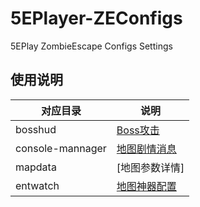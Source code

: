 # 5EPlayer-ZEConfigs
5EPlay ZombieEscape Configs Settings
## 使用说明
| 对应目录 | 说明                                                                       |
|----------|----------------------------------------------------------------------------|
| bosshud  | [Boss攻击](./bosshud/ReadMe.txt)             |
| console-mannager  | [地图剧情消息](./console-mannager/ReadMe.txt)             |
| mapdata  | [地图参数详情]            |
| entwatch  | [地图神器配置](./编辑说明.txt)             |
